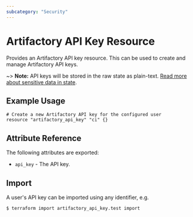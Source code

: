 ```yaml
---
subcategory: "Security"
---
```

# Artifactory API Key Resource

Provides an Artifactory API key resource. This can be used to create and manage Artifactory API keys.

~> **Note:** API keys will be stored in the raw state as plain-text. [Read more about sensitive data in state](https://www.terraform.io/docs/state/sensitive-data.html).


## Example Usage

```hcl
# Create a new Artifactory API key for the configured user
resource "artifactory_api_key" "ci" {}
```

## Attribute Reference

The following attributes are exported:

* `api_key` - The API key.

## Import

A user's API key can be imported using any identifier, e.g.

```
$ terraform import artifactory_api_key.test import
```
